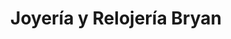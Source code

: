 ---
title: "Joyería y Relojería Bryan"
url: /retalhuleu/joyeria-y-relojeria-bryan/
shop: Schmuck
---